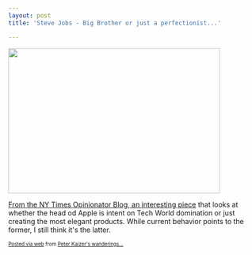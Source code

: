 ```yaml
---
layout: post
title: 'Steve Jobs - Big Brother or just a perfectionist...'

---
```


<div class='posterous_autopost'><div class="posterous_bookmarklet_entry"> <img src="http://posterous.com/getfile/files.posterous.com/pdkaizer/igGyuxjAngcBIzsbDocpiqxIgfpmHIqubIFkisBcktgtdouFsCyCGhlzbuFB/media_httpgraphics8ny_xnuou.jpg.scaled500.jpg" width="427" height="293"/>     <p><a href="http://opinionator.blogs.nytimes.com/2010/06/01/is-steve-jobs-big-brother/?ref=global-home">From the NY Times Opinionator Blog, an interesting piece</a> that looks at whether the head od Apple is intent on Tech World domination or just creating the most elegant products.  While current behavior points to the former, I still think it's the latter.</p> <p></p></div>      <p style="font-size: 10px;">  <a href="http://posterous.com">Posted via web</a>   from <a href="http://random.peterkaizer.com/steve-jobs-big-brother-or-just-a-perfectionis">Peter Kaizer's wanderings...</a>  </p>  </div>
